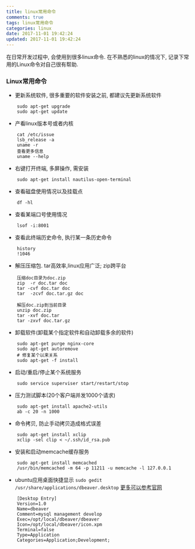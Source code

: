```yaml
---
title: linux常用命令
comments: true
tags: linux常用命令
categories: linux
date: 2017-11-01 19:42:24
updated: 2017-11-01 19:42:24
---
```



在日常开发过程中, 会使用到很多linux命令. 在不熟悉的linux的情况下, 记录下常用的Linux命令对自己很有帮助. 
### Linux常用命令
* 更新系统软件, 很多重要的软件安装之前, 都建议先更新系统软件
```
    sudo apt-get upgrade
    sudo apt-get update
```
* 产看linux版本号或者内核
<!-- more -->
```
    cat /etc/issue
    lsb_release -a   
    uname -r
    查看更多信息
    uname --help
```
* 右键打开终端, 多屏操作, 需安装
```
    sudo apt-get install nautilus-open-terminal
```
* 查看磁盘使用情况以及挂载点
```
    df -hl
```
* 查看某端口号使用情况
```
    lsof -i:8001
```
* 查看此终端历史命令, 执行某一条历史命令
```
    history 
    !1046
```
* 解压压缩包.  tar高效率,linux应用广泛; zip跨平台
```
    压缩doc目录为doc.zip
    zip  -r doc.tar doc
    tar -cvf doc.tar doc
    tar  -zcvf doc.tar.gz doc
    
    解压doc.zip到当前目录
    unzip doc.zip 
    tar -xvf doc.tar
    tar -zxvf doc.tar.gz
```
* 卸载软件(卸载某个指定软件和自动卸载多余的软件)
```
    sudo apt-get purge nginx-core
    sudo apt-get autoremove
    # 修复某个以来关系
    sudo apt-get -f install
```
* 启动/重启/停止某个系统服务
```
    sudo service superviser start/restart/stop
```
* 压力测试脚本(20个客户端并发1000个请求)
```
    sudo apt-get install apache2-utils  
    ab -c 20 -n 1000
```
* 命令拷贝, 防止手动拷贝造成格式误差
```
    sudo apt-get install xclip
    xclip -sel clip < ~/.ssh/id_rsa.pub
```
* 安装和启动memcache缓存服务
```
    sudo apt-get install memcached
    /usr/bin/memcached -m 64 -p 11211 -u memcache -l 127.0.0.1
```
* ubuntu应用桌面快捷显示 `sudo gedit /usr/share/applications/dbeaver.desktop` [更多可以参考官网](https://help.ubuntu.com/community/UnityLaunchersAndDesktopFiles)
```
    [Desktop Entry]
    Version=1.0
    Name=dbeaver
    Comment=mysql management develop
    Exec=/opt/local/dbeaver/dbeaver
    Icon=/opt/local/dbeaver/icon.xpm
    Terminal=false
    Type=Application
    Categories=Application;Development;
```

